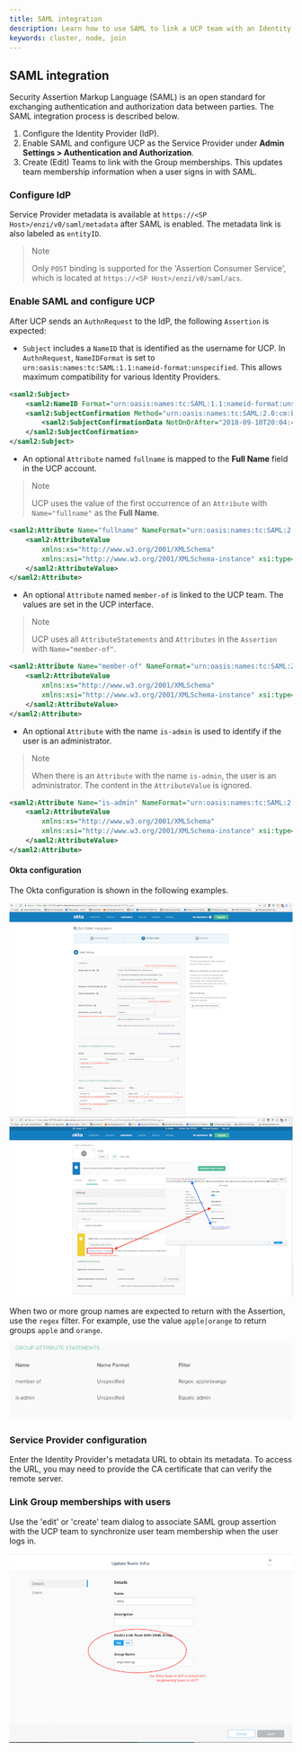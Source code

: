 ```yaml
---
title: SAML integration
description: Learn how to use SAML to link a UCP team with an Identity Provider (IdP) Group
keywords: cluster, node, join
---
```


## SAML integration

Security Assertion Markup Language (SAML) is an open standard for exchanging authentication and authorization data between parties. The SAML integration process is described below.

1. Configure the Identity Provider (IdP).
2. Enable SAML and configure UCP as the Service Provider under **Admin Settings > Authentication and Authorization**.
3. Create (Edit) Teams to link with the Group memberships. This updates team membership information when a user signs in with SAML.

### Configure IdP
Service Provider metadata is available at `https://<SP Host>/enzi/v0/saml/metadata`
after SAML is enabled. The metadata link is also labeled as `entityID`.

> Note
>
> Only `POST` binding is supported for the 'Assertion Consumer Service', which is located
at `https://<SP Host>/enzi/v0/saml/acs`.

### Enable SAML and configure UCP
After UCP sends an `AuthnRequest` to the IdP, the following `Assertion` is expected:

- `Subject` includes a `NameID` that is identified as the username for UCP. In `AuthnRequest`, `NameIDFormat` is set to `urn:oasis:names:tc:SAML:1.1:nameid-format:unspecified`. This allows maximum compatibility for various Identity Providers.

```xml
<saml2:Subject>
    <saml2:NameID Format="urn:oasis:names:tc:SAML:1.1:nameid-format:unspecified">mobywhale</saml2:NameID>
    <saml2:SubjectConfirmation Method="urn:oasis:names:tc:SAML:2.0:cm:bearer">
        <saml2:SubjectConfirmationData NotOnOrAfter="2018-09-10T20:04:48.001Z" Recipient="https://18.237.224.122/enzi/v0/saml/acs"/>
    </saml2:SubjectConfirmation>
</saml2:Subject>
```
    
- An optional `Attribute` named `fullname` is mapped to the **Full Name** field in the UCP account.  

> Note
> 
> UCP uses the value of the first occurrence of an `Attribute` with `Name="fullname"` as the **Full Name**.
   
```xml
<saml2:Attribute Name="fullname" NameFormat="urn:oasis:names:tc:SAML:2.0:attrname-format:unspecified">
    <saml2:AttributeValue
        xmlns:xs="http://www.w3.org/2001/XMLSchema"
        xmlns:xsi="http://www.w3.org/2001/XMLSchema-instance" xsi:type="xs:string">user.displayName
    </saml2:AttributeValue>
</saml2:Attribute>
```

- An optional `Attribute` named `member-of` is linked to the UCP team. The values are set in the UCP interface. 

> Note
>
> UCP uses all `AttributeStatements` and `Attributes` in the `Assertion` with `Name="member-of"`.

```xml
<saml2:Attribute Name="member-of" NameFormat="urn:oasis:names:tc:SAML:2.0:attrname-format:unspecified">
    <saml2:AttributeValue
        xmlns:xs="http://www.w3.org/2001/XMLSchema"
        xmlns:xsi="http://www.w3.org/2001/XMLSchema-instance" xsi:type="xs:string">groupName
    </saml2:AttributeValue>
</saml2:Attribute>
```
- An optional `Attribute` with the name `is-admin` is used to identify if the user is an administrator.

> Note
> 
> When there is an `Attribute` with the name `is-admin`, the user is an administrator. The content in the `AttributeValue` is ignored.

```xml
<saml2:Attribute Name="is-admin" NameFormat="urn:oasis:names:tc:SAML:2.0:attrname-format:unspecified">
    <saml2:AttributeValue
        xmlns:xs="http://www.w3.org/2001/XMLSchema"
        xmlns:xsi="http://www.w3.org/2001/XMLSchema-instance" xsi:type="xs:string">value_doe_not_matter
    </saml2:AttributeValue>
</saml2:Attribute>
```

#### Okta configuration
The Okta configuration is shown in the following examples.

![Configure in Okta](../../images/saml_okta_2.png)
![Configure in UCP](../../images/saml_okta_1.png)

When two or more group names are expected to return with the Assertion, use the `regex` filter. For example, use the value `apple|orange` to return groups `apple` and `orange`.

![Regex_filter_for_group_Okta](../../images/saml_okta_3.png)

### Service Provider configuration
Enter the Identity Provider's metadata URL to obtain its metadata. To access the URL, you may need to provide the CA certificate that can verify the remote server. 

### Link Group memberships with users
Use the 'edit' or 'create' team dialog to associate SAML group assertion with the UCP team to synchronize user team membership when the user logs in.

![Link UCP team with IdP group](../../images/saml_okta_4.png)
